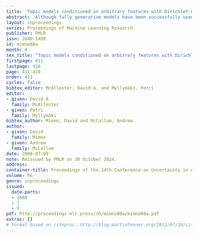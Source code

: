 ```yaml
---
title: 'Topic models conditioned on arbitrary features with Dirichlet-multinomial regression'
abstract: 'Although fully generative models have been successfully used to model the contents of text documents, they are often awkward to apply to combinations of text data and document metadata. In this paper we propose a Dirichlet-multinomial regression (DMR) topic model that includes a log-linear prior on document-topic distributions that is a function of observed features of the document, such as author, publication venue, references, and dates. We show that by selecting appropriate features, DMR topic models can meet or exceed the performance of several previously published topic models designed for specific data.'
layout: inproceedings
series: Proceedings of Machine Learning Research
publisher: PMLR
issn: 2640-3498
id: mimno08a
month: 0
tex_title: "Topic models conditioned on arbitrary features with Dirichlet-multinomial regression"
firstpage: 411
lastpage: 418
page: 411-418
order: 411
cycles: false
bibtex_editor: McAllester, David A. and Myllymäki, Petri
editor:
- given: David A.
  family: McAllester
- given: Petri
  family: Myllymäki
bibtex_author: Mimno, David and McCallum, Andrew
author:
- given: David
  family: Mimno
- given: Andrew
  family: McCallum 
date: 2008-07-09
note: Reissued by PMLR on 30 October 2024.
address:
container-title: Proceedings of the 24th Conference on Uncertainty in Artificial Intelligence
volume: R6
genre: inproceedings
issued:
  date-parts:
  - 2008
  - 7
  - 9
pdf: http://proceedings.mlr.press/r6/mimno08a/mimno08a.pdf
extras: []
# Format based on citeproc: http://blog.martinfenner.org/2013/07/30/citeproc-yaml-for-bibliographies/
---
```

